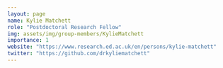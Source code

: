 ```yaml
---
layout: page
name: Kylie Matchett
role: "Postdoctoral Research Fellow"
img: assets/img/group-members/KylieMatchett
importance: 1
website: "https://www.research.ed.ac.uk/en/persons/kylie-matchett"
twitter: "https://github.com/drkyliematchett"
---
```

